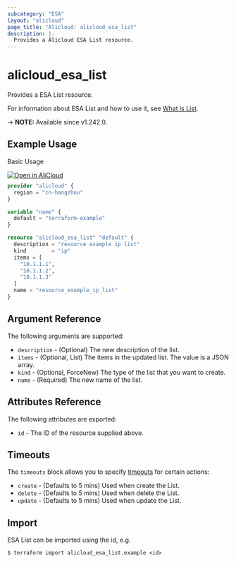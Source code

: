 ```yaml
---
subcategory: "ESA"
layout: "alicloud"
page_title: "Alicloud: alicloud_esa_list"
description: |-
  Provides a Alicloud ESA List resource.
---
```


# alicloud_esa_list

Provides a ESA List resource.



For information about ESA List and how to use it, see [What is List](https://www.alibabacloud.com/help/en/).

-> **NOTE:** Available since v1.242.0.

## Example Usage

Basic Usage

<div style="display: block;margin-bottom: 40px;"><div class="oics-button" style="float: right;position: absolute;margin-bottom: 10px;">
  <a href="https://api.aliyun.com/terraform?resource=alicloud_esa_list&exampleId=53a88d7d-7257-d789-eeb2-fcfbe0de62fdd1f7b374&activeTab=example&spm=docs.r.esa_list.0.53a88d7d72&intl_lang=EN_US" target="_blank">
    <img alt="Open in AliCloud" src="https://img.alicdn.com/imgextra/i1/O1CN01hjjqXv1uYUlY56FyX_!!6000000006049-55-tps-254-36.svg" style="max-height: 44px; max-width: 100%;">
  </a>
</div></div>

```terraform
provider "alicloud" {
  region = "cn-hangzhou"
}

variable "name" {
  default = "terraform-example"
}

resource "alicloud_esa_list" "default" {
  description = "resource example ip list"
  kind        = "ip"
  items = [
    "10.1.1.1",
    "10.1.1.2",
    "10.1.1.3"
  ]
  name = "resource_example_ip_list"
}
```

## Argument Reference

The following arguments are supported:
* `description` - (Optional) The new description of the list.
* `items` - (Optional, List) The items in the updated list. The value is a JSON array.
* `kind` - (Optional, ForceNew) The type of the list that you want to create.
* `name` - (Required) The new name of the list.

## Attributes Reference

The following attributes are exported:
* `id` - The ID of the resource supplied above.

## Timeouts

The `timeouts` block allows you to specify [timeouts](https://www.terraform.io/docs/configuration-0-11/resources.html#timeouts) for certain actions:
* `create` - (Defaults to 5 mins) Used when create the List.
* `delete` - (Defaults to 5 mins) Used when delete the List.
* `update` - (Defaults to 5 mins) Used when update the List.

## Import

ESA List can be imported using the id, e.g.

```shell
$ terraform import alicloud_esa_list.example <id>
```